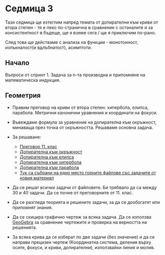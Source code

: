 # Седмица 3
Тази седмица ще изтеглим напред темата от допирателни към криви от втора степен - тя е леко по-странична в сравнение с останалите и за консистентност в бъдеще, ще я вземе сега / ще я приключим по-рано. 

След това ще действаме с анализа на функции - монотонност, изпъкналост(и вдлъбнатост), асимптоти.

## Начало
Въпроси от спринт 1. Задача за n-та производна и припомняне на математическа индукция.

## Геометрия
- Правим преговор на криви от втора степен: хипербола, елипса, парабола. Метрични канонични уравнения и координати на фокуси.

- Въвеждаме формула за уравнение на допирателна към окръжност, минаваща през точка от окръжността. Решаваме основна задача.

- За решаване:  
    * [Преговор 11. клас](https://github.com/nikevelik/math-xii-adv/blob/main/sprint02/week03/Regalia11kl-76-77.pdf) 
    * [Допирателна към окръжност](https://github.com/nikevelik/math-xii-adv/blob/main/sprint02/week03/tangents-to-quadratic-curves-separate-files/Vedi12kl-31-32.pdf)  
    * [Допирателна към елипса](https://github.com/nikevelik/math-xii-adv/blob/main/sprint02/week03/tangents-to-quadratic-curves-separate-files/Vedi12kl-33-35.pdf) 
    * [Допирателна към хипербола](https://github.com/nikevelik/math-xii-adv/blob/main/sprint02/week03/tangents-to-quadratic-curves-separate-files/Vedi12kl-36-37.pdf)
    * [Допирателна към парабола](https://github.com/nikevelik/math-xii-adv/blob/main/sprint02/week03/tangents-to-quadratic-curves-separate-files/Vedi12kl-37-38.pdf)  
    * [Тук са събрани на едно място горните файлове със задачите от новия материал](https://github.com/nikevelik/math-xii-adv/blob/main/sprint02/week03/Vedi12kl-31-38.pdf) 

- Да се решат всички задачи от файловете. Би трябвало да са между 30 и 40 задачи. Да се почне от преговорните от 11. клас.
- Да се разгледа теорията и решените задачи, за да се дообогатят или припомнят знания.
- Да се скицира графично чертеж за всяка задача. Да се използва [GeoGebra](geogebra.org) за сравнение чертежите и проверка на верността на решенията. 
- За всяка крива да се изберат по две задачи (без значение) и да се направи прецизен чертеж (Координатна система, деления върху осите, фокуси, и криви, допирателни), използвайки линия и молив.
